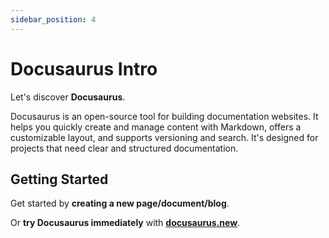 ```yaml
---
sidebar_position: 4
---
```


# Docusaurus Intro

Let's discover **Docusaurus**.

Docusaurus is an open-source tool for building documentation websites. It helps you quickly create and manage content with Markdown, offers a customizable layout, and supports versioning and search. It's designed for projects that need clear and structured documentation.

## Getting Started

Get started by **creating a new page/document/blog**.

Or **try Docusaurus immediately** with **[docusaurus.new](https://docusaurus.new)**.